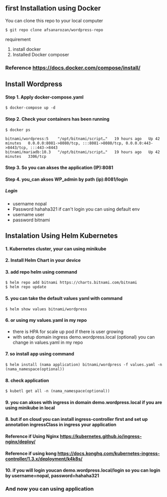 ## first Installation using Docker
 
You can clone this repo to your local computer

```console
$ git repo clone afsanarozan/wordpress-repo
```

requirement

1. install docker 
2. Installed Docker composer 
 

### Reference https://docs.docker.com/compose/install/ 

## Install Wordpress 

#### Step 1. Apply docker-compose.yaml   
```console
$ docker-compose up -d
```
#### Step 2. Check your containers has been running 
```console
$ docker ps 
```

```console
bitnami/wordpress:5    "/opt/bitnami/script…"   19 hours ago   Up 42 minutes   0.0.0.0:8081->8080/tcp, :::8081->8080/tcp, 0.0.0.0:443->8443/tcp, :::443->8443 
bitnami/mariadb:10.3   "/opt/bitnami/script…"   19 hours ago   Up 42 minutes   3306/tcp                                                                            
```


#### Step 3. So you can akses the application (IP):8081

#### Step 4. you_can akses WP_admin by path (ip):8081/login  

##### Login    
   - username nopal
   - Password hahaha321
if can't login you can using default env 
   - username user
   - password bitnami

## Instalation Using Helm Kubernetes 

#### 1. Kubernetes cluster, your can using minikube 
#### 2. Install Helm Chart in your device 
#### 3. add repo helm using command

```console
$ helm repo add bitnami https://charts.bitnami.com/bitnami
$ helm repo update
```

#### 5. you can take the default values yaml with command
``` console 
$ helm show values bitnami/wordpress
```

#### 6. or using my values.yaml in my repo
   - there is HPA for scale up pod if there is user growing
   - with setup domain ingress demo.wordpress.local (optional) you can change in values.yaml in my repo
#### 7. so install app using command

```console   
$ helm install (nama application) bitnami/wordpress -f values.yaml -n (nama_namespace(optional)) 
```
#### 8. check application 
```console  
$ kubetl get all -n (nama_namespace(optional))
```

#### 9. you can akses with ingress in domain demo.wordpress.local if you are using minikube in local
#### 8. but if on cloud you can install ingress-controller first and set up annotation ingressClass in ingress your application
#### Reference if Using Nginx https://kubernetes.github.io/ingress-nginx/deploy/
#### Reference if using kong https://docs.konghq.com/kubernetes-ingress-controller/1.3.x/deployment/k4k8s/ 

#### 10. if you will login youcan demo.wordpress.local/login so you can login by username=nopal, password=hahaha321 
### And now you can using application 

